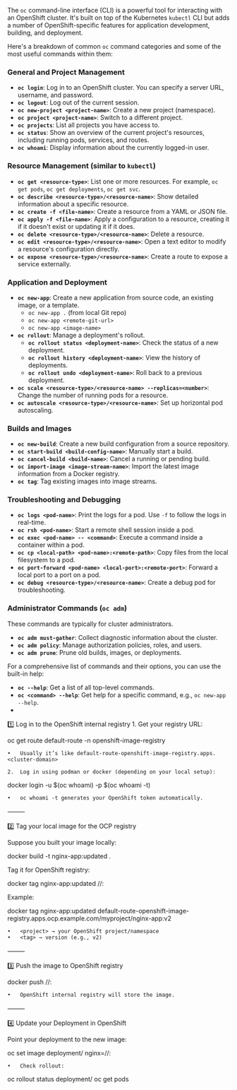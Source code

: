 The `oc` command-line interface (CLI) is a powerful tool for interacting with an OpenShift cluster. It's built on top of the Kubernetes `kubectl` CLI but adds a number of OpenShift-specific features for application development, building, and deployment.

Here's a breakdown of common `oc` command categories and some of the most useful commands within them:

### General and Project Management

* **`oc login`**: Log in to an OpenShift cluster. You can specify a server URL, username, and password.
* **`oc logout`**: Log out of the current session.
* **`oc new-project <project-name>`**: Create a new project (namespace).
* **`oc project <project-name>`**: Switch to a different project.
* **`oc projects`**: List all projects you have access to.
* **`oc status`**: Show an overview of the current project's resources, including running pods, services, and routes.
* **`oc whoami`**: Display information about the currently logged-in user.

### Resource Management (similar to `kubectl`)

* **`oc get <resource-type>`**: List one or more resources. For example, `oc get pods`, `oc get deployments`, `oc get svc`.
* **`oc describe <resource-type>/<resource-name>`**: Show detailed information about a specific resource.
* **`oc create -f <file-name>`**: Create a resource from a YAML or JSON file.
* **`oc apply -f <file-name>`**: Apply a configuration to a resource, creating it if it doesn't exist or updating it if it does.
* **`oc delete <resource-type>/<resource-name>`**: Delete a resource.
* **`oc edit <resource-type>/<resource-name>`**: Open a text editor to modify a resource's configuration directly.
* **`oc expose <resource-type>/<resource-name>`**: Create a route to expose a service externally.

### Application and Deployment

* **`oc new-app`**: Create a new application from source code, an existing image, or a template.
    * `oc new-app .` (from local Git repo)
    * `oc new-app <remote-git-url>`
    * `oc new-app <image-name>`
* **`oc rollout`**: Manage a deployment's rollout.
    * **`oc rollout status <deployment-name>`**: Check the status of a new deployment.
    * **`oc rollout history <deployment-name>`**: View the history of deployments.
    * **`oc rollout undo <deployment-name>`**: Roll back to a previous deployment.
* **`oc scale <resource-type>/<resource-name> --replicas=<number>`**: Change the number of running pods for a resource.
* **`oc autoscale <resource-type>/<resource-name>`**: Set up horizontal pod autoscaling.

### Builds and Images

* **`oc new-build`**: Create a new build configuration from a source repository.
* **`oc start-build <build-config-name>`**: Manually start a build.
* **`oc cancel-build <build-name>`**: Cancel a running or pending build.
* **`oc import-image <image-stream-name>`**: Import the latest image information from a Docker registry.
* **`oc tag`**: Tag existing images into image streams.

### Troubleshooting and Debugging

* **`oc logs <pod-name>`**: Print the logs for a pod. Use `-f` to follow the logs in real-time.
* **`oc rsh <pod-name>`**: Start a remote shell session inside a pod.
* **`oc exec <pod-name> -- <command>`**: Execute a command inside a container within a pod.
* **`oc cp <local-path> <pod-name>:<remote-path>`**: Copy files from the local filesystem to a pod.
* **`oc port-forward <pod-name> <local-port>:<remote-port>`**: Forward a local port to a port on a pod.
* **`oc debug <resource-type>/<resource-name>`**: Create a debug pod for troubleshooting.

### Administrator Commands (`oc adm`)

These commands are typically for cluster administrators.

* **`oc adm must-gather`**: Collect diagnostic information about the cluster.
* **`oc adm policy`**: Manage authorization policies, roles, and users.
* **`oc adm prune`**: Prune old builds, images, or deployments.

For a comprehensive list of commands and their options, you can use the built-in help:

* **`oc --help`**: Get a list of all top-level commands.
* **`oc <command> --help`**: Get help for a specific command, e.g., `oc new-app --help`.
* 





1️⃣ Log in to the OpenShift internal registry
	1.	Get your registry URL:

oc get route default-route -n openshift-image-registry

	•	Usually it’s like default-route-openshift-image-registry.apps.<cluster-domain>

	2.	Log in using podman or docker (depending on your local setup):

docker login -u $(oc whoami) -p $(oc whoami -t) <registry-url>

	•	oc whoami -t generates your OpenShift token automatically.

⸻

2️⃣ Tag your local image for the OCP registry

Suppose you built your image locally:

docker build -t nginx-app:updated .

Tag it for OpenShift registry:

docker tag nginx-app:updated <registry-url>/<project>/<image-name>:<tag>

Example:

docker tag nginx-app:updated default-route-openshift-image-registry.apps.ocp.example.com/myproject/nginx-app:v2

	•	<project> → your OpenShift project/namespace
	•	<tag> → version (e.g., v2)

⸻

3️⃣ Push the image to OpenShift registry

docker push <registry-url>/<project>/<image-name>:<tag>

	•	OpenShift internal registry will store the image.

⸻

4️⃣ Update your Deployment in OpenShift

Point your deployment to the new image:

oc set image deployment/<deployment-name> nginx=<registry-url>/<project>/<image-name>:<tag>

	•	Check rollout:

oc rollout status deployment/<deployment-name>
oc get pods


